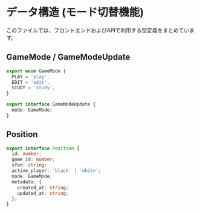 # データ構造 (モード切替機能)

このファイルでは、フロントエンドおよびAPIで利用する型定義をまとめています。

## GameMode / GameModeUpdate

```typescript
export enum GameMode {
  PLAY = 'play',
  EDIT = 'edit',
  STUDY = 'study',
}

export interface GameModeUpdate {
  mode: GameMode;
}
```

## Position

```typescript
export interface Position {
  id: number;
  game_id: number;
  sfen: string;
  active_player: 'black' | 'white';
  mode: GameMode;
  metadata: {
    created_at: string;
    updated_at: string;
  };
}
``` 